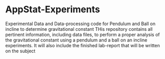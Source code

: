 # AppStat-Experiments
Experimental Data and Data-processing code for Pendulum and Ball on incline to determine gravitational constant
THis repository contains all pertinent information, including data files, to perform a proper analysis of the gravitational constant using a pendulum
and a ball on an incline experiments. It will also include the finished lab-report that will be written on the subject
